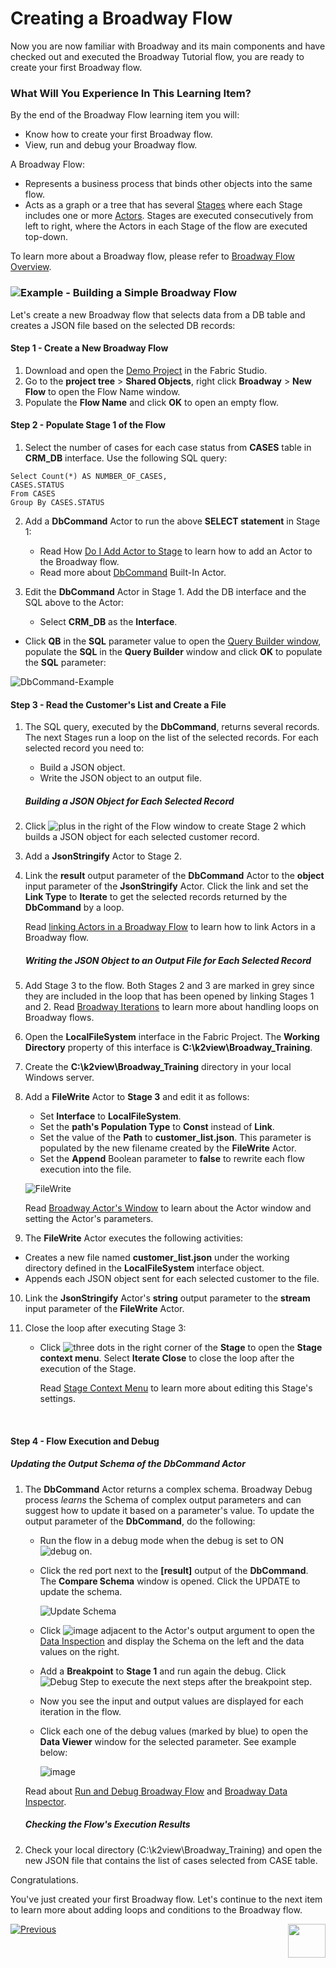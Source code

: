 # Creating a Broadway Flow 

Now you are now familiar with Broadway and its main components and have checked out and executed the Broadway Tutorial flow, you are ready to create your first Broadway flow. 


### What Will You Experience In This Learning Item?

By the end of the Broadway Flow learning item you will:

- Know how to create your first Broadway flow.
- View, run and debug your Broadway flow.


A Broadway Flow:
-  Represents a business process that binds other objects into the same flow. 
-  Acts as a graph or a tree that has several [Stages](/articles/19_Broadway/19_broadway_flow_stages.md) where each Stage includes one or more [Actors](/articles/19_Broadway/03_broadway_actor.md). Stages are executed consecutively from left to right, where the Actors in each Stage of the flow are executed top-down.


To learn more about a Broadway flow, please refer to [Broadway Flow Overview](/articles/19_Broadway/02a_broadway_flow_overview.md).

### ![](/academy/images/example.png)Example - Building a Simple Broadway Flow

Let's create a new Broadway flow that selects data from a DB table and creates a JSON file based on the selected DB records:

#### Step 1 - Create a New Broadway Flow

1. Download and open the [Demo Project](/articles/demo_project) in the Fabric Studio. 
2. Go to the **project tree** > **Shared Objects**, right click **Broadway** > **New Flow** to open the Flow Name window.
3. Populate the **Flow Name** and click **OK** to open an empty flow.

#### Step 2 - Populate Stage 1 of the Flow

1. Select the number of cases for each case status from **CASES** table in **CRM_DB**  interface. Use the following SQL query:

```
Select Count(*) AS NUMBER_OF_CASES,
CASES.STATUS
From CASES
Group By CASES.STATUS
```



2. Add a **DbCommand** Actor to run the above **SELECT statement** in Stage 1: 

   - Read How [Do I Add Actor to Stage](/articles/19_Broadway/03_broadway_actor.md#how-do-i-add-actor-to-stage) to learn how to add an Actor to the Broadway flow.
   - Read more about [DbCommand](/articles/19_Broadway/04_built_in_actor_types.md#db) Built-In Actor. 

3. Edit the **DbCommand** Actor in Stage 1. Add the DB interface and the SQL above to the Actor:

   - Select **CRM_DB** as the **Interface**.
- Click **QB** in the **SQL** parameter value to open the [Query Builder window](/articles/11_query_builder/02_query_builder_window.md), populate the **SQL** in the **Query Builder** window and click **OK** to populate the **SQL** parameter: 
  

![DbCommand-Example](images/MyFirstFlow_Example_Stage1_DbCommand.png)

#### Step 3 - Read the Customer's List and Create a File
1. The SQL query, executed by the **DbCommand**, returns several records. The next Stages run a loop on the list of  the selected records. For each selected record you need to:

   - Build a JSON object.
   - Write the JSON object to an output file.

   ##### Building a JSON Object for Each Selected Record

2. Click ![plus](images/plus_icon.png) in the right of the Flow window to create Stage 2 which builds a JSON object for each selected customer record.

3. Add a **JsonStringify** Actor to Stage 2.

4. Link the **result** output parameter of the **DbCommand** Actor to the **object** input parameter of the **JsonStringify** Actor. Click the link and set the **Link Type** to **Iterate** to get the selected records returned by the **DbCommand** by a loop.

   Read [linking Actors in a Broadway Flow](/articles/19_Broadway/20_broadway_flow_linking_actors.md) to learn how to link Actors in a Broadway flow.

   ##### Writing the JSON Object to an Output File for Each Selected Record

5. Add Stage 3 to the flow. Both Stages 2 and 3 are marked in grey since they are included in the loop that has been opened by linking Stages 1 and 2. Read [Broadway Iterations](/articles/19_Broadway/21_iterations.md) to learn more about handling loops on Broadway flows. 

6. Open the **LocalFileSystem** interface in the Fabric Project. The **Working Directory** property of this interface is **C:\k2view\Broadway_Training**.

7.  Create the **C:\k2view\Broadway_Training** directory in your local Windows server.

8. Add a **FileWrite** Actor to **Stage 3** and edit it as follows:

   - Set **Interface** to **LocalFileSystem**.
   - Set the **path's Population Type** to **Const** instead of **Link**.
   - Set the value of the **Path** to **customer_list.json**. This parameter is populated by the new filename created by the **FileWrite** Actor.
   - Set the **Append** Boolean parameter to **false** to rewrite each flow execution into the file.

    ![FileWrite](/academy/Training_Level_1/99_Broadway/images/MyFirstFlow_Example_Stage3_FileWrite.png) 

   Read [Broadway Actor's Window](/articles/19_Broadway/03_broadway_actor_window.md) to learn about the Actor window and setting the Actor's parameters. 

9.  The **FileWrite** Actor executes the following activities:

   - Creates a new file named **customer_list.json** under the working directory defined in the **LocalFileSystem** interface object.
   - Appends each JSON object sent for each selected customer to the file.

10. Link the **JsonStringify** Actor's **string** output parameter to the **stream** input parameter of the **FileWrite** Actor.

11. Close the loop after executing Stage 3: 

      - Click ![three dots](images/three_dots_icon.png) in the right corner of the **Stage** to open the **Stage context menu**. Select **Iterate Close** to close the loop after the execution of the Stage.

        Read [Stage Context Menu](/articles/19_Broadway/18_broadway_flow_window.md#stage-context-menu) to learn more about editing this Stage's settings.

    ​      

#### Step 4 - Flow Execution and Debug

##### Updating the Output Schema of the DbCommand Actor

1. The **DbCommand** Actor returns  a complex schema.  Broadway Debug process *learns* the Schema of complex output parameters and can suggest how to update it based on a parameter's value. To update the output parameter of the **DbCommand**, do the following:

   - Run the flow in a debug mode when the debug is set to ON ![debug on](images/debug_on.png).

   - Click the red port next to the **[result]** output of the **DbCommand**.  The **Compare Schema** window is opened. Click the UPDATE to update the schema.

       ![Update Schema](images/MyFirstFlow_DbCommand_Update_Schema.png) 

   - Click ![image](images/red_cross.png) adjacent to the Actor's output argument to open the [Data Inspection]() and display the Schema on the left and the data values on the right.

   - Add a  **Breakpoint** to **Stage 1** and run again the debug. Click ![Debug Step](images/debug_step_icon.png) to execute the next steps after the breakpoint step.

   - Now you see the input and output values are displayed for each iteration in the flow.

   - Click each one of the debug values (marked by blue) to open the **Data Viewer** window for the selected parameter. See example below:

     ![image](images/MyFirstFlow_Example_debug.png)

     

   Read about [Run and Debug Broadway Flow](/articles/19_Broadway/25_broadway_flow_window_run_and_debug_flow.md) and [Broadway Data Inspector](/articles/19_Broadway/27_broadway_data_inspection.md).

   ##### Checking the Flow's Execution Results

2. Check your local directory (C:\k2view\Broadway_Training) and open the new JSON file that contains the list of cases selected from CASE table.

   

Congratulations.

You've just created your first Broadway flow. Let's continue to the next item to learn more about adding loops and conditions to the Broadway flow.

[![Previous](/articles/images/Previous.png)](/04_broadway_tutorials.md)[<img align="right" width="60" height="54" src="/articles/images/Next.png">](/academy/Training_Level_1/99_Broadway/06_broadway_flow_adding_loops_and_conditions.md)
